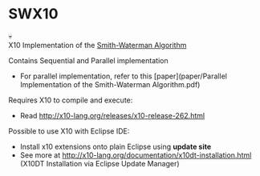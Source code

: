 # SWX10

:skull:  
X10 Implementation of the [Smith-Waterman Algorithm](https://en.wikipedia.org/wiki/Smith%E2%80%93Waterman_algorithm)

Contains Sequential and Parallel implementation
 - For parallel implementation, refer to this [paper](paper/Parallel Implementation of the Smith-Waterman Algorithm.pdf)
 
Requires X10 to compile and execute:
- Read http://x10-lang.org/releases/x10-release-262.html

Possible to use X10 with Eclipse IDE:
- Install x10 extensions onto plain Eclipse using **update site**
- See more at http://x10-lang.org/documentation/x10dt-installation.html (X10DT Installation via Eclipse Update Manager)
